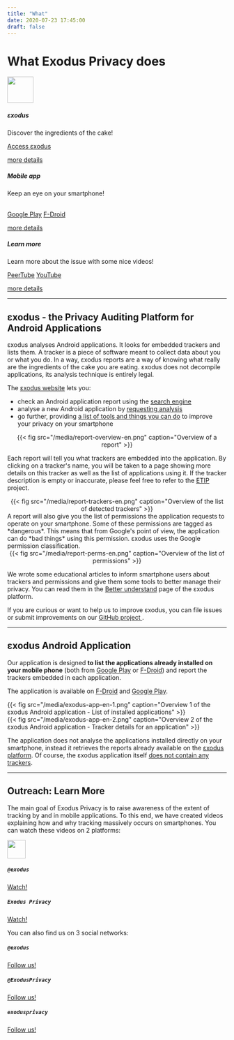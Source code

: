 ```yaml
---
title: "What"
date: 2020-07-23 17:45:00
draft: false
---
```


# What Exodus Privacy does

<div class="row">
  <div class="col-md-4 text-center">
    <img src="/media/logo.png" width="60px" class="mt-3 ml-auto mr-auto"/>
    <div class="card-body">
      <h5 class="card-title">εxodus</h5>
      <p class="card-text">Discover the ingredients of the cake!</p>
      <a href="https://reports.exodus-privacy.eu.org/" class="btn btn-primary">Access εxodus</a>
      <p class="mt-3"><a href="#exodus">more details</a></p>
    </div>
  </div>
  <div class="col-md-4 text-center">
    <i class="fab fa-4x fa-android mt-2 ml-auto mr-auto text-primary"></i>
    <div class="card-body">
      <h5 class="card-title">Mobile app</h5>
      <p class="card-text">Keep an eye on your smartphone!</p><br>
      <a href="https://play.google.com/store/apps/details?id=org.eu.exodus_privacy.exodusprivacy" class="btn btn-primary">Google Play</a>
      <a href="https://f-droid.org/packages/org.eu.exodus_privacy.exodusprivacy/" class="btn btn-primary">F-Droid</a>
      <p class="mt-3"><a href="#android-app">more details</a></p>
    </div>
  </div>
  <div class="col-md-4 text-center">
    <i class="fa fa-4x fa-umbrella-beach mt-2 ml-auto mr-auto text-primary"></i>
    <div class="card-body">
      <h5 class="card-title">Learn more</h5>
      <p class="card-text">Learn more about the issue with some nice videos!</p>
      <a href="https://video.exodus-privacy.eu.org/video-channels/2ab4458d-0b3c-485a-aeaf-792cd0842bc8/videos" class="btn btn-primary">PeerTube</a>
      <a href="https://www.youtube.com/channel/UC2bloZZpnRal5tMVuHk0EFQ" class="btn btn-primary">YouTube</a>
      <p class="mt-3"><a href="#videos">more details</a></p>
    </div>
  </div>
</div>

<hr>

<a name="exodus"></a>

## εxodus - the Privacy Auditing Platform for Android Applications

εxodus analyses Android applications. It looks for embedded trackers and lists them. A tracker is a piece of software meant to collect data about you or what you do. In a way, εxodus reports are a way of knowing what really are the ingredients of the cake you are eating. εxodus does not decompile applications, its analysis technique is entirely legal.

The [εxodus website](http://reports.exodus-privacy.eu.org/) lets you:

* check an Android application report using the [search engine](https://reports.exodus-privacy.eu.org/)
* analyse a new Android application by [requesting analysis](https://reports.exodus-privacy.eu.org/analysis/submit/)
* go further, providing [a list of tools and things you can do](https://reports.exodus-privacy.eu.org/en/info/next/) to improve your privacy on your smartphone

<center>
{{< fig src="/media/report-overview-en.png" caption="Overview of a report" >}}
</center>

Each report will tell you what trackers are embedded into the application. By clicking on a tracker's name, you will be taken to a page showing more details on this tracker as well as the list of applications using it. If the tracker description is empty or inaccurate, please feel free to refer to the [ETIP](https://github.com/Exodus-Privacy/etip/) project.

<center>
{{< fig src="/media/report-trackers-en.png" caption="Overview of the list of detected trackers" >}}
</center>
A report will also give you the list of permissions the application requests to operate on your smartphone. Some of these permissions are tagged as *dangerous*. This means that from Google's point of view, the application can do *bad things* using this permission. εxodus uses the Google permission classification.

<center>
{{< fig src="/media/report-perms-en.png" caption="Overview of the list of permissions" >}}
</center>

We wrote some educational articles to inform smartphone users about trackers and permissions and give them some tools to better manage their privacy. You can read them in the [Better understand](https://reports.exodus-privacy.eu.org/en/info/understand/) page of the εxodus platform.

If you are curious or want to help us to improve εxodus, you can file issues or submit improvements on our [GitHub project <i class="fab fa-github"></i>](https://github.com/exodus-privacy/).

<hr>

<a name="android-app"></a>

## εxodus Android Application

Our application is designed **to list the applications already installed on your mobile phone** (both from [Google Play](https://play.google.com/store) or [F-Droid](f-droid.org/)) and report the trackers embedded in each application.

The application is available on [F-Droid](https://f-droid.org/packages/org.eu.exodus_privacy.exodusprivacy/) and [Google Play](https://play.google.com/store/apps/details?id=org.eu.exodus_privacy.exodusprivacy).

<div class="row">
  <div class="col-md-6 text-center">
  {{< fig src="/media/exodus-app-en-1.png" caption="Overview 1 of the εxodus Android application - List of installed applications" >}}
  </div>
  <div class="col-md-6 text-center">
  {{< fig src="/media/exodus-app-en-2.png" caption="Overview 2 of the εxodus Android application - Tracker details for an application" >}}
  </div>
</div>

The application does not analyse the applications installed directly on your smartphone, instead it retrieves the reports already available on the [εxodus platform](https://reports.exodus-privacy.eu.org). Of course, the εxodus application itself [does not contain any trackers](https://reports.exodus-privacy.eu.org/reports/search/org.eu.exodus_privacy.exodusprivacy).

<hr>

<a name="videos"></a>

## Outreach: Learn More

The main goal of Exodus Privacy is to raise awareness of the extent of tracking by and in mobile applications. To this end, we have created videos explaining how and why tracking massively occurs on smartphones. You can watch these videos on 2 platforms:
<div class="row justify-content-md-center">
  <div class="col-md-4 text-center">
    <img src="/media/peertube.svg" height="42px" class="mt-3 ml-auto mr-auto"/>
    <div class="card-body">
      <h5 class="card-title"><code>@exodus</code></h5>
      <a href="https://video.exodus-privacy.eu.org/video-channels/2ab4458d-0b3c-485a-aeaf-792cd0842bc8/videos" class="btn btn-primary">Watch!</a>
    </div>
  </div>
  <div class="col-md-4 text-center">
    <i class="fab fa-3x fa-youtube-square mt-2 ml-auto mr-auto text-primary"></i>
    <div class="card-body">
      <h5 class="card-title"><code>Exodus Privacy</code></h5>
      <a href="https://www.youtube.com/channel/UC2bloZZpnRal5tMVuHk0EFQ" class="btn btn-primary">Watch!</a>
    </div>
  </div>
</div>


You can also find us on 3 social networks:
<div class="row">
  <div class="col-md-4 text-center">
    <i class="fab fa-3x fa-mastodon mt-2 ml-auto mr-auto text-primary"></i>
    <div class="card-body">
      <h5 class="card-title"><code>@exodus</code></h5>
      <a href="https://framapiaf.org/@exodus" class="btn btn-primary">Follow us!</a>
    </div>
  </div>
  <div class="col-md-4 text-center">
    <i class="fab fa-3x fa-twitter mt-2 ml-auto mr-auto text-primary"></i>
    <div class="card-body">
      <h5 class="card-title"><code>@ExodusPrivacy</code></h5>
      <a href="https://twitter.com/ExodusPrivacy" class="btn btn-primary">Follow us!</a>
    </div>
  </div>
  <div class="col-md-4 text-center">
    <i class="fab fa-3x fa-facebook-square mt-2 ml-auto mr-auto text-primary"></i>
    <div class="card-body">
      <h5 class="card-title"><code>exodusprivacy</code></h5>
      <a href="https://facebook.com/exodusprivacy" class="btn btn-primary">Follow us!</a>
    </div>
  </div>
</div>
